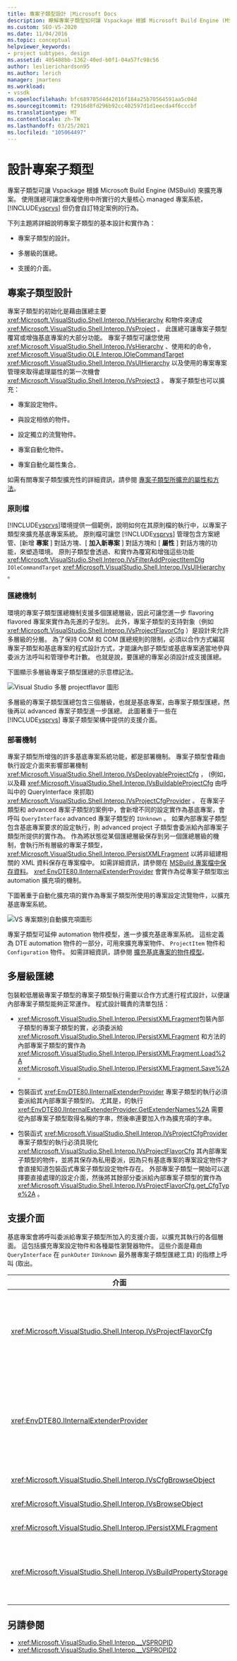 ```yaml
---
title: 專案子類型設計 |Microsoft Docs
description: 瞭解專案子類型如何讓 Vspackage 根據 Microsoft Build Engine (MSBuild) 來擴充專案。
ms.custom: SEO-VS-2020
ms.date: 11/04/2016
ms.topic: conceptual
helpviewer_keywords:
- project subtypes, design
ms.assetid: 405488bb-1362-40ed-b0f1-04a57fc98c56
author: leslierichardson95
ms.author: lerich
manager: jmartens
ms.workload:
- vssdk
ms.openlocfilehash: bfc689705d4d42016f184a25b70564591aa5c04d
ms.sourcegitcommit: f2916d8fd296b92cc402597d1d1eecda4f6cccbf
ms.translationtype: MT
ms.contentlocale: zh-TW
ms.lasthandoff: 03/25/2021
ms.locfileid: "105064497"
---
```

# <a name="project-subtypes-design"></a>設計專案子類型

專案子類型可讓 Vspackage 根據 Microsoft Build Engine (MSBuild) 來擴充專案。 使用匯總可讓您重複使用中所實行的大量核心 managed 專案系統， [!INCLUDE[vsprvs](../../code-quality/includes/vsprvs_md.md)] 但仍會自訂特定案例的行為。

 下列主題將詳細說明專案子類型的基本設計和實作為：

- 專案子類型的設計。

- 多層級的匯總。

- 支援的介面。

## <a name="project-subtype-design"></a>專案子類型設計

專案子類型的初始化是藉由匯總主要 <xref:Microsoft.VisualStudio.Shell.Interop.IVsHierarchy> 和物件來達成 <xref:Microsoft.VisualStudio.Shell.Interop.IVsProject> 。 此匯總可讓專案子類型覆寫或增強基底專案的大部分功能。 專案子類型可讓您使用 <xref:Microsoft.VisualStudio.Shell.Interop.IVsHierarchy> 、使用和的命令， <xref:Microsoft.VisualStudio.OLE.Interop.IOleCommandTarget> <xref:Microsoft.VisualStudio.Shell.Interop.IVsUIHierarchy> 以及使用的專案專案管理來取得處理屬性的第一次機會 <xref:Microsoft.VisualStudio.Shell.Interop.IVsProject3> 。 專案子類型也可以擴充：

- 專案設定物件。

- 與設定相依的物件。

- 設定獨立的流覽物件。

- 專案自動化物件。

- 專案自動化屬性集合。

如需有關專案子類型擴充性的詳細資訊，請參閱 [專案子類型所擴充的屬性和方法](../../extensibility/internals/properties-and-methods-extended-by-project-subtypes.md)。

### <a name="policy-files"></a>原則檔

[!INCLUDE[vsprvs](../../code-quality/includes/vsprvs_md.md)]環境提供一個範例，說明如何在其原則檔的執行中，以專案子類型來擴充基底專案系統。 原則檔可讓您 [!INCLUDE[vsprvs](../../code-quality/includes/vsprvs_md.md)] 管理包含方案總管、[新增 **專案** ] 對話方塊、[ **加入新專案** ] 對話方塊和 [ **屬性** ] 對話方塊的功能，來塑造環境。 原則子類型會透過、和實作為覆寫和增強這些功能 <xref:Microsoft.VisualStudio.Shell.Interop.IVsFilterAddProjectItemDlg> `IOleCommandTarget` <xref:Microsoft.VisualStudio.Shell.Interop.IVsUIHierarchy> 。

### <a name="aggregation-mechanism"></a>匯總機制

環境的專案子類型匯總機制支援多個匯總層級，因此可讓您進一步 flavoring flavored 專案來實作為先進的子型別。 此外，專案子類型的支持對象（例如 <xref:Microsoft.VisualStudio.Shell.Interop.IVsProjectFlavorCfg> ）是設計來允許多層級的分層。 為了保持 COM 和 COM 匯總規則的限制，必須以合作方式編寫專案子類型和基底專案的程式設計方式，才能讓內部子類型或基底專案適當地參與委派方法呼叫和管理參考計數。 也就是說，要匯總的專案必須設計成支援匯總。

下圖顯示多層級專案子類型匯總的示意標記法。

![Visual Studio 多層 projectflavor 圖形](../../extensibility/internals/media/vs_multilevelprojectflavor.gif)

多層級的專案子類型匯總包含三個層級，也就是基底專案，由專案子類型匯總，然後再以 advanced 專案子類型進一步匯總。 此圖著重于一些在 [!INCLUDE[vsprvs](../../code-quality/includes/vsprvs_md.md)] 專案子類型架構中提供的支援介面。

### <a name="deployment-mechanisms"></a>部署機制

專案子類型所增強的許多基底專案系統功能，都是部署機制。 專案子類型會藉由執行設定介面來影響部署機制 <xref:Microsoft.VisualStudio.Shell.Interop.IVsDeployableProjectCfg> ， (例如，以及藉 <xref:Microsoft.VisualStudio.Shell.Interop.IVsBuildableProjectCfg> 由呼叫中的 QueryInterface 來抓取) <xref:Microsoft.VisualStudio.Shell.Interop.IVsProjectCfgProvider> 。 在專案子類型和 advanced 專案子類型的案例中，會新增不同的設定實作為基底專案，會呼叫 `QueryInterface` advanced 專案子類型的 `IUnknown` 。 如果內部專案子類型包含基底專案要求的設定執行，則 advanced project 子類型會委派給內部專案子類型所提供的實作為。 作為將狀態從某個匯總層級保存到另一個匯總層級的機制，會執行所有層級的專案子類型， <xref:Microsoft.VisualStudio.Shell.Interop.IPersistXMLFragment> 以將非組建相關的 XML 資料保存在專案檔中。 如需詳細資訊，請參閱在 [MSBuild 專案檔中保存資料](../../extensibility/internals/persisting-data-in-the-msbuild-project-file.md)。 <xref:EnvDTE80.IInternalExtenderProvider> 會實作為從專案子類型取出 automation 擴充項的機制。

下圖著重于自動化擴充項的實作為專案子類型所使用的專案設定流覽物件，以擴充基底專案系統。

![VS 專案類別自動擴充項圖形](../../extensibility/internals/media/vs_projectflavorautoextender.gif)

專案子類型可延伸 automation 物件模型，進一步擴充基底專案系統。 這些定義為 DTE automation 物件的一部分，可用來擴充專案物件、 `ProjectItem` 物件和 `Configuration` 物件。 如需詳細資訊，請參閱 [擴充基底專案的物件模型](../../extensibility/internals/extending-the-object-model-of-the-base-project.md)。

## <a name="multi-level-aggregation"></a>多層級匯總

包裝較低層級專案子類型的專案子類型執行需要以合作方式進行程式設計，以便讓內部專案子類型能夠正常運作。 程式設計職責的清單包括：

- <xref:Microsoft.VisualStudio.Shell.Interop.IPersistXMLFragment>包裝內部子類型的專案子類型的實，必須委派給 <xref:Microsoft.VisualStudio.Shell.Interop.IPersistXMLFragment> 和方法的內部專案子類型的實作為 <xref:Microsoft.VisualStudio.Shell.Interop.IPersistXMLFragment.Load%2A> <xref:Microsoft.VisualStudio.Shell.Interop.IPersistXMLFragment.Save%2A> 。

- 包裝函式 <xref:EnvDTE80.IInternalExtenderProvider> 專案子類型的執行必須委派給其內部專案子類型的。 尤其是，的執行 <xref:EnvDTE80.IInternalExtenderProvider.GetExtenderNames%2A> 需要從內部專案子類型取得名稱的字串，然後串連要加入作為擴充項的字串。

- 包裝函式 <xref:Microsoft.VisualStudio.Shell.Interop.IVsProjectCfgProvider> 專案子類型的執行必須具現化 <xref:Microsoft.VisualStudio.Shell.Interop.IVsProjectFlavorCfg> 其內部專案子類型的物件，並將其保存為私用委派，因為只有基底專案的專案設定物件才會直接知道包裝函式專案子類型設定物件存在。 外部專案子類型一開始可以選擇要直接處理的設定介面，然後將其餘部分委派給內部專案子類型的實作為 <xref:Microsoft.VisualStudio.Shell.Interop.IVsProjectFlavorCfg.get_CfgType%2A> 。

## <a name="supporting-interfaces"></a>支援介面

基底專案會將呼叫委派給專案子類型所加入的支援介面，以擴充其執行的各個層面。 這包括擴充專案設定物件和各種屬性瀏覽器物件。 這些介面是藉由 `QueryInterface` 在 `punkOuter` `IUnknown` 最外層專案子類型匯總工具) 的指標上呼叫 (取出。

|介面|專案子類型|
|---------------|---------------------|
|<xref:Microsoft.VisualStudio.Shell.Interop.IVsProjectFlavorCfg>|允許專案子類型：<br /><br /> -提供的實 <xref:Microsoft.VisualStudio.Shell.Interop.IVsDeployableProjectCfg> 。<br />-允許專案子類型提供本身的實作為，以控制偵錯工具的啟動 <xref:Microsoft.VisualStudio.Shell.Interop.IVsDebuggableProjectCfg> 。<br />-在其實值中適當地處理案例，以停用設計時程表達式評估 `DBGLAUNCH_DesignTimeExprEval` <xref:Microsoft.VisualStudio.Shell.Interop.IVsDebuggableProjectCfg.QueryDebugLaunch%2A> 。|
|<xref:EnvDTE80.IInternalExtenderProvider>|允許專案子類型：<br /><br /> -擴充專案的， <xref:Microsoft.VisualStudio.Shell.Interop.__VSHPROPID.VSHPROPID_BrowseObject> 以加入或移除專案的設定獨立屬性。<br />-擴充專案自動化物件 (<xref:Microsoft.VisualStudio.Shell.Interop.__VSHPROPID.VSHPROPID_ExtObject> 專案) 。<br /><br /> 上述的屬性值取自 <xref:Microsoft.VisualStudio.Shell.Interop.__VSHPROPID2> 列舉。|
|<xref:Microsoft.VisualStudio.Shell.Interop.IVsCfgBrowseObject>|允許專案子類型與 <xref:Microsoft.VisualStudio.Shell.Interop.IVsCfg> 指定的專案設定流覽物件對應回物件。|
|<xref:Microsoft.VisualStudio.Shell.Interop.IVsBrowseObject>|允許專案子類型對應回 <xref:Microsoft.VisualStudio.Shell.Interop.IVsHierarchy> 或 `VSITEMID` 物件（指定專案設定流覽物件）。|
|<xref:Microsoft.VisualStudio.Shell.Interop.IPersistXMLFragment>|允許專案子類型將任意的 XML 結構化資料保存到專案檔 ( vbproj 或 .csproj) 。 MSBuild 看不到這項資料。|
|<xref:Microsoft.VisualStudio.Shell.Interop.IVsBuildPropertyStorage>|允許專案子類型：<br /><br /> -新增要保存的 MSBuild 屬性。<br />-從 MSBuild 移除不必要的屬性。<br />-查詢 MSBuild 屬性的目前值。<br />-變更 MSBuild 屬性的目前值。|

## <a name="see-also"></a>另請參閱

- <xref:Microsoft.VisualStudio.Shell.Interop.__VSPROPID>
- <xref:Microsoft.VisualStudio.Shell.Interop.__VSPROPID2>
